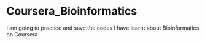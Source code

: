 # Coursera_Bioinformatics
I am going to practice and save the codes I have learnt about Bioinformatics on Coursera
